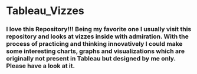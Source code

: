 # Tableau_Vizzes
### I love this Repository!!! Being my favorite one I usually visit this repository and looks at vizzes inside with admiration.  With the process of practicing and thinking innovatively I could make some interesting charts, graphs and visualizations which are originally not present in Tableau but designed by me only. Please have a look at it.
